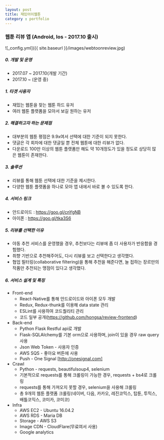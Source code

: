 ```yaml
---
layout: post
title: 재밌어이웹툰
category : portfolio
---
```


### 웹툰 리뷰 앱 (Android, Ios - 2017.10 출시)

![_config.yml]({{ site.baseurl }}/images/webtoonreview.jpg)

##### 0. 개발 및 운영
- 2017.07 ~ 2017.10(개발 기간)
- 2017.10 ~ (운영 중)

##### 1. 타겟 사용자
- 재밌는 웹툰을 찾는 웹툰 하드 유저
- 여러 웹툰 플랫폼을 모아서 보길 원하는 유저


##### 2. 해결하고자 하는 문제점
- 대부분의 웹툰 평점은 9.9x여서 선택에 대한 기준이 되지 못한다.
- 댓글은 각 회차에 대한 댓글일 뿐 전체 웹툰에 대한 리뷰가 없다.
- 다운로드 100만 이상의 웹툰 플랫폼만 해도 약 10개정도가 있을 정도로 상당히 많은 웹툰이 존재한다.


##### 3. 솔루션
- 리뷰를 통해 웹툰 선택에 대한 기준을 제시한다.
- 다양한 웹툰 플랫폼을 하나로 모아 앱 내에서 바로 볼 수 있도록 한다.


##### 4. 서비스 링크
- 안드로이드 : https://goo.gl/cnYgNB
- 아이폰 : https://goo.gl/tka3S6


##### 5. 리뷰를 선택한 이유
- 야동 추천 서비스를 운영했을 경우, 추천보다는 리뷰에 좀 더 사용자가 반응함을 경험했다.
- 취향 기반으로 추천해주어도, 다시 리뷰를 보고 선택한다고 생각했다.
- 협업 필터링(collaborative filtering)을 통해 추천을 해준다면, 늘 접하는 장르만의 작품만 추천되는 맹점이 있다고 생각했다.


##### 6. 서비스 설계 및 특징
  - Front-end
    - React-Native를 통해 안드로이드와 아이폰 모두 개발
    - Redux, Redux-thunk를 이용해 data state 관리
    - ESLint를 사용하여 코드퀄리티 관리
    - 코드 일부 공개(https://github.com/hongsa/review-frontend)
  - Back-end
    - Python Flask Restful api로 개발
    - Flask-SQLAlchemy를 기본 orm으로 사용하며, join이 있을 경우 raw query 사용
    - Json Web Token - 사용자 인증
    - AWS SQS - 좋아요 버튼에 사용
    - Push - One Signal [http://onesignal.com]
  - Crawl
    - Python - requests, beautifulsoup4, selenium
    - 기본적으로 requests를 통해 크롤링이 가능한 경우, requests + bs4로 크롤링
    - requests를 통해 가져오지 못할 경우, selenium을 사용해 크롤링
    - 총 9개의 웹툰 플랫폼 크롤링(네이버, 다음, 카카오, 레진코믹스, 탑툰, 투믹스, 배틀코믹스, 코미카, 코미코)
  - Infra
    - AWS EC2 - Ubuntu 16.04.2
    - AWS RDS - Maria DB
    - Storage - AWS S3
    - Image CDN - CloudFlare(무료여서 사용)
    - Google analytics
